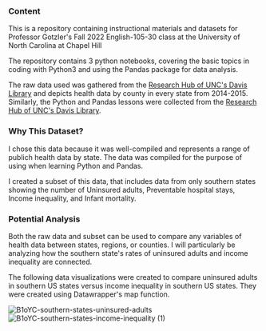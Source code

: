 
### **Content**
This is a repository containing instructional materials and datasets for Professor Gotzler's Fall 2022 English-105-30 class at the University of North Carolina at Chapel Hill

The repository contains 3 python notebooks, covering the basic topics in coding with Python3 and using the Pandas package for data analysis.

The raw data used was gathered from the [Research Hub of UNC's Davis Library](https://library.unc.edu/data/) and depicts health data by county in every state from 2014-2015. 
Similarly, the Python and Pandas lessons were collected from the [Research Hub of UNC's Davis Library](https://library.unc.edu/data/).

### **Why This Dataset?**
I chose this data because it was well-compiled and represents a range of publich health data by state. The data was compiled for the purpose of using when learning Python and Pandas.

I created a subset of this data, that includes data from only southern states showing the number of Uninsured adults, Preventable hospital stays, Income inequality, and Infant mortality. 

### **Potential Analysis**
Both the raw data and subset can be used to compare any variables of health data between states, regions, or counties. I will particularly be analyzing how the southern state's rates of uninsured adults and income inequality are connected.

The following data visualizations were created to compare uninsured adults in southern US states versus income inequality in southern US states. They were created using Datawrapper's map function.

![B1oYC-southern-states-uninsured-adults](https://user-images.githubusercontent.com/118239397/202872340-2bd2d331-8ecb-4cb3-9cc2-703a1933a366.png)
![B1oYC-southern-states-income-inequality (1)](https://user-images.githubusercontent.com/118239397/202872615-be9c7141-74dd-4187-bd68-bc80b82b02f7.png)
